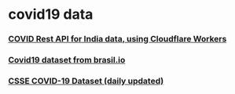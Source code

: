 # covid19 data

### [COVID Rest API for India data, using Cloudflare Workers](https://github.com/amodm/api-covid19-in)

### [Covid19 dataset from brasil.io](https://brasil.io/dataset/covid19/caso)

### [CSSE COVID-19 Dataset (daily updated)](https://github.com/CSSEGISandData/COVID-19/tree/master/csse_covid_19_data)